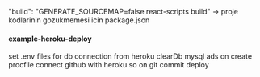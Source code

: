 "build": "GENERATE_SOURCEMAP=false react-scripts build" -> proje kodlarinin gozukmemesi icin package.json

#### example-heroku-deploy
set .env files for db connection from heroku clearDb mysql ads on
create procfile
connect github with heroku so on git commit deploy